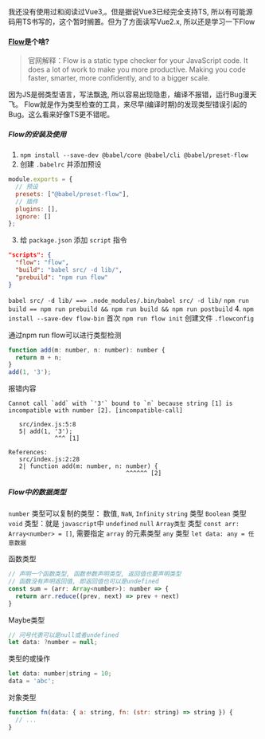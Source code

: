 我还没有使用过和阅读过Vue3,。但是据说Vue3已经完全支持TS, 所以有可能源码用TS书写的，这个暂时搁置。但为了方面读写Vue2.x, 所以还是学习一下Flow

#### [Flow](https://flow.org/en/docs/getting-started/)是个啥?
>官网解释：Flow is a static type checker for your JavaScript code. It does a lot of work to make you more productive. Making you code faster, smarter, more confidently, and to a bigger scale.

因为JS是弱类型语言，写法飘逸, 所以容易出现隐患，编译不报错，运行Bug漫天飞。
Flow就是作为类型检查的工具，来尽早(编译时期)的发现类型错误引起的Bug。这么看来好像TS更不错呢。

##### Flow的安装及使用
1. `npm install --save-dev @babel/core @babel/cli @babel/preset-flow`
2. 创建 `.babelrc` 并添加预设
```javascript
module.exports = {
  // 预设
  presets: ["@babel/preset-flow"],
  // 插件
  plugins: [],
  ignore: []
};
```
3. 给 `package.json` 添加 `script` 指令
```json
"scripts": {
  "flow": "flow",
  "build": "babel src/ -d lib/",    
  "prebuild": "npm run flow"        
}
```
`babel src/ -d lib/ ==> .node_modules/.bin/babel src/ -d lib/`
`npm run build == npm run prebuild && npm run build && npm run postbuild`
4. `npm install --save-dev flow-bin`
   首次 `npm run flow init` 创建文件 `.flowconfig`

通过npm run flow可以进行类型检测
```javascript
function add(m: number, n: number): number {
  return m + n;
}
add(1, '3');
```
报错内容
```
Cannot call `add` with `'3'` bound to `n` because string [1] is incompatible with number [2]. [incompatible-call]

   src/index.js:5:8
   5| add(1, '3');
             ^^^ [1]

References:
   src/index.js:2:28
   2| function add(m: number, n: number) {
                                 ^^^^^^ [2]
```

##### Flow中的数据类型
`number` 类型可以复制的类型： 数值, `NaN`, `Infinity`
`string` 类型
`Boolean` 类型
`void` 类型：就是 `javascript`中 `undefined`
`null`
`Array类型` 类型 `const arr: Array<number> = []`, 需要指定 `array` 的元素类型
`any` 类型 `let data: any = 任意数据`

函数类型
```javascript
// 声明一个函数类型, 函数参数声明类型, 返回值也要声明类型
// 函数没有声明返回值, 即返回值也可以是undefined
const sum = (arr: Array<number>): number => {
  return arr.reduce((prev, next) => prev + next)
}
```
Maybe类型
```javascript
// 问号代表可以是null或者undefined
let data: ?number = null;
```
类型的或操作
```javascript
let data: number|string = 10;
data = 'abc';
```
对象类型
```javascript
function fn(data: { a: string, fn: (str: string) => string }) {
  // ...
}
```